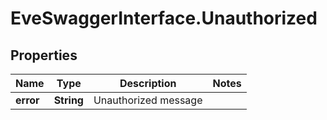 # EveSwaggerInterface.Unauthorized

## Properties
Name | Type | Description | Notes
------------ | ------------- | ------------- | -------------
**error** | **String** | Unauthorized message | 



